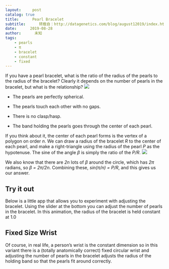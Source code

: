 ```yaml
---
layout:     post
catalog: true
title:      Pearl Bracelet
subtitle:      转载自：http://datagenetics.com/blog/august12019/index.html
date:      2019-08-28
author:      未知
tags:
    - pearls
    - π
    - bracelet
    - constant
    - fixed
---
```


If you have a pearl bracelet, what is the ratio of the radius of the pearls to the radius of the bracelet? Clearly it depends on the number of pearls in the bracelet, but what is the relationship?
![](http://datagenetics.com/blog/august12019/large.png)


- The pearls are perfectly spherical.

- The pearls touch each other with no gaps.

- There is no clasp/hasp.

- The band holding the pearls goes through the center of each pearl.


If you think about it, the center of each pearl forms is the vertex of a polygon on order *n*. We can draw a radius of the bracelet *R* to the center of each pearl, and make a right-triangle using the radius of the pearl *P* as the hypotenuse. The sine of the angle *β* is simply the ratio of the *P/R*.
![](http://datagenetics.com/blog/august12019/trig.png)


We also know that there are *2n* lots of *β* around the circle, which has *2π* radians, so *β = 2π/2n*. Combining these, *sin(π/n) = P/R*, and this gives us our answer.

## Try it out

Below is a little app that allows you to experiment with adjusting the bracelet. Using the slider at the bottom you can adjust the number of pearls in the bracelet. In this animation, the radius of the bracelet is held constant at 1.0






## Fixed Size Wrist

Of course, in real life, a person’s wrist is the constant dimension so in this variant there is a (totally anatomically correct) fixed circular wrist and adjusting the number of pearls in the bracelet adjusts the radius of the holding band so that the pearls fit around correctly.












